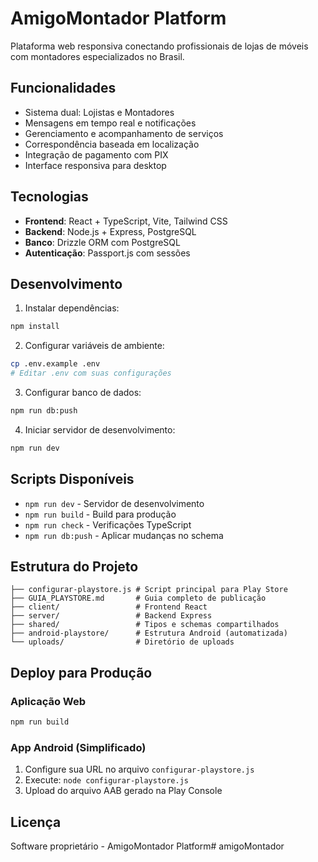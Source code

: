 # AmigoMontador Platform

Plataforma web responsiva conectando profissionais de lojas de móveis com montadores especializados no Brasil.

## Funcionalidades

- Sistema dual: Lojistas e Montadores
- Mensagens em tempo real e notificações
- Gerenciamento e acompanhamento de serviços
- Correspondência baseada em localização
- Integração de pagamento com PIX
- Interface responsiva para desktop

## Tecnologias

- **Frontend**: React + TypeScript, Vite, Tailwind CSS
- **Backend**: Node.js + Express, PostgreSQL
- **Banco**: Drizzle ORM com PostgreSQL
- **Autenticação**: Passport.js com sessões

## Desenvolvimento

1. Instalar dependências:
```bash
npm install
```

2. Configurar variáveis de ambiente:
```bash
cp .env.example .env
# Editar .env com suas configurações
```

3. Configurar banco de dados:
```bash
npm run db:push
```

4. Iniciar servidor de desenvolvimento:
```bash
npm run dev
```

## Scripts Disponíveis

- `npm run dev` - Servidor de desenvolvimento
- `npm run build` - Build para produção
- `npm run check` - Verificações TypeScript
- `npm run db:push` - Aplicar mudanças no schema

## Estrutura do Projeto

```
├── configurar-playstore.js # Script principal para Play Store
├── GUIA_PLAYSTORE.md       # Guia completo de publicação
├── client/                 # Frontend React
├── server/                 # Backend Express
├── shared/                 # Tipos e schemas compartilhados
├── android-playstore/      # Estrutura Android (automatizada)
└── uploads/                # Diretório de uploads
```

## Deploy para Produção

### Aplicação Web
```bash
npm run build
```

### App Android (Simplificado)
1. Configure sua URL no arquivo `configurar-playstore.js`
2. Execute: `node configurar-playstore.js`
3. Upload do arquivo AAB gerado na Play Console

## Licença

Software proprietário - AmigoMontador Platform#   a m i g o M o n t a d o r 
 
 

